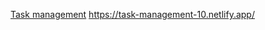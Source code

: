 [Task management](https://task-management-10.netlify.app/ 'Task management')
https://task-management-10.netlify.app/
